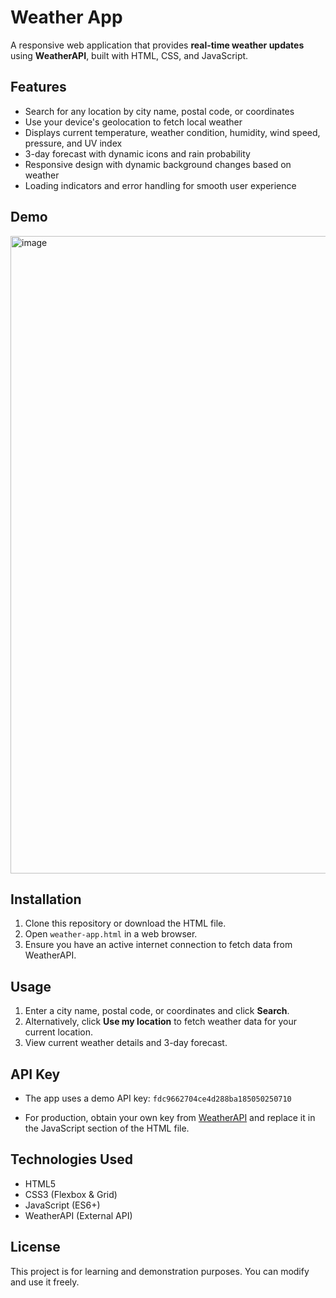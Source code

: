 # Weather App

A responsive web application that provides **real-time weather updates** using **WeatherAPI**, built with HTML, CSS, and JavaScript.

## Features

* Search for any location by city name, postal code, or coordinates
* Use your device's geolocation to fetch local weather
* Displays current temperature, weather condition, humidity, wind speed, pressure, and UV index
* 3-day forecast with dynamic icons and rain probability
* Responsive design with dynamic background changes based on weather
* Loading indicators and error handling for smooth user experience

## Demo
<img width="1920" height="1020" alt="image" src="https://github.com/user-attachments/assets/720d9387-d6e6-4dd9-980b-7bad50d07d94" />


## Installation

1. Clone this repository or download the HTML file.
2. Open `weather-app.html` in a web browser.
3. Ensure you have an active internet connection to fetch data from WeatherAPI.

## Usage

1. Enter a city name, postal code, or coordinates and click **Search**.
2. Alternatively, click **Use my location** to fetch weather data for your current location.
3. View current weather details and 3-day forecast.

## API Key

* The app uses a demo API key: `fdc9662704ce4d288ba185050250710`

* For production, obtain your own key from [WeatherAPI](https://www.weatherapi.com/) and replace it in the JavaScript section of the HTML file.

## Technologies Used

* HTML5
* CSS3 (Flexbox & Grid)
* JavaScript (ES6+)
* WeatherAPI (External API)

## License

This project is for learning and demonstration purposes. You can modify and use it freely.
